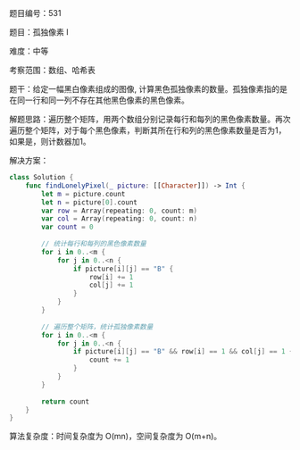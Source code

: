 题目编号：531

题目：孤独像素 I

难度：中等

考察范围：数组、哈希表

题干：给定一幅黑白像素组成的图像, 计算黑色孤独像素的数量。孤独像素指的是在同一行和同一列不存在其他黑色像素的黑色像素。

解题思路：遍历整个矩阵，用两个数组分别记录每行和每列的黑色像素数量。再次遍历整个矩阵，对于每个黑色像素，判断其所在行和列的黑色像素数量是否为1，如果是，则计数器加1。

解决方案：

```swift
class Solution {
    func findLonelyPixel(_ picture: [[Character]]) -> Int {
        let m = picture.count
        let n = picture[0].count
        var row = Array(repeating: 0, count: m)
        var col = Array(repeating: 0, count: n)
        var count = 0
        
        // 统计每行和每列的黑色像素数量
        for i in 0..<m {
            for j in 0..<n {
                if picture[i][j] == "B" {
                    row[i] += 1
                    col[j] += 1
                }
            }
        }
        
        // 遍历整个矩阵，统计孤独像素数量
        for i in 0..<m {
            for j in 0..<n {
                if picture[i][j] == "B" && row[i] == 1 && col[j] == 1 {
                    count += 1
                }
            }
        }
        
        return count
    }
}
```

算法复杂度：时间复杂度为 O(mn)，空间复杂度为 O(m+n)。